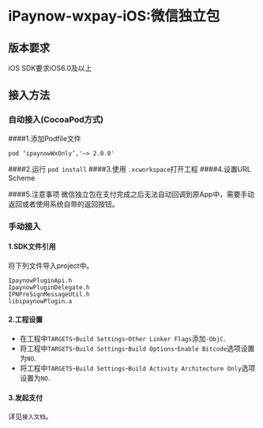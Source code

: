 # iPaynow-wxpay-iOS:微信独立包
## 版本要求
iOS SDK要求iOS6.0及以上

## 接入方法

### 自动接入(CocoaPod方式)
####1.添加Podfile文件
```
pod ‘ipaynowWxOnly’,'~> 2.0.0'
```
####2.运行 `pod install`
####3.使用 `.xcworkspace`打开工程
####4.设置URL Scheme

####5.注意事项
微信独立包在支付完成之后无法自动回调到原App中，需要手动返回或者使用系统自带的返回按钮。

### 手动接入
#### 1.SDK文件引用
将下列文件导入project中。

```
IpaynowPluginApi.h
IpaynowPluginDelegate.h
IPNPreSignMessageUtil.h
libipaynowPlugin.a
```
#### 2.工程设置
* 在工程中`TARGETS`-`Build Settings`-`Other Linker Flags`添加`-ObjC`.
* 将工程中`TARGETS`-`Build Settings`-`Build Options`-`Enable Bitcode`选项设置为`NO`.
* 将工程中`TARGETS`-`Build Settings`-`Build Activity Architecture Only`选项设置为`NO`.

#### 3.发起支付
详见`接入文档`。

